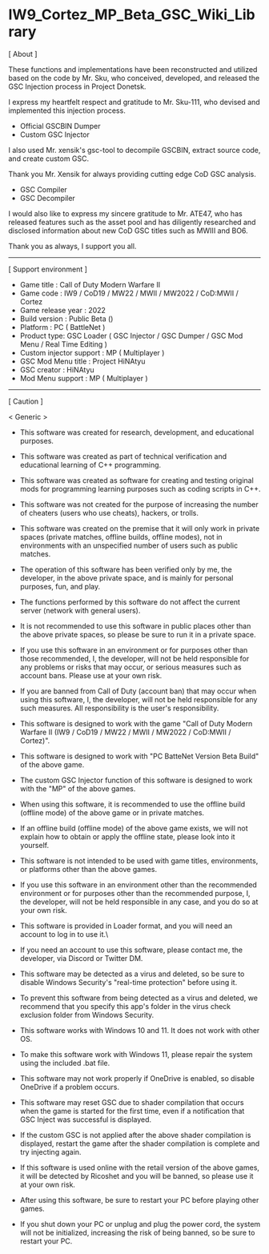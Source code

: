 # IW9_Cortez_MP_Beta_GSC_Wiki_Library

[ About ]


These functions and implementations have been reconstructed and utilized based on the code by Mr. Sku, who conceived, developed, and released the GSC Injection process in Project Donetsk.

I express my heartfelt respect and gratitude to Mr. Sku-111, who devised and implemented this injection process.
- Official GSCBIN Dumper
- Custom GSC Injector


I also used Mr. xensik's gsc-tool to decompile GSCBIN, extract source code, and create custom GSC.

Thank you Mr. Xensik for always providing cutting edge CoD GSC analysis.
- GSC Compiler
- GSC Decompiler


I would also like to express my sincere gratitude to Mr. ATE47, who has released features such as the asset pool and has diligently researched and disclosed information about new CoD GSC titles such as MWIII and BO6.


Thank you as always, I support you all.


----------


[ Support environment ]


- Game title : Call of Duty Modern Warfare II
- Game code : IW9 / CoD19 / MW22 / MWII / MW2022 / CoD:MWII / Cortez
- Game release year : 2022
- Build version : Public Beta ()
- Platform : PC ( BattleNet )
- Product type: GSC Loader ( GSC Injector / GSC Dumper / GSC Mod Menu / Real Time Editing )
- Custom injector support : MP ( Multiplayer )
- GSC Mod Menu title : Project HiNAtyu
- GSC creator : HiNAtyu
- Mod Menu support : MP ( Multiplayer )


----------


[ Caution ]


< Generic >

* This software was created for research, development, and educational purposes.
* This software was created as part of technical verification and educational learning of C++ programming.
* This software was created as software for creating and testing original mods for programming learning purposes such as coding scripts in C++.
* This software was not created for the purpose of increasing the number of cheaters (users who use cheats), hackers, or trolls.
* This software was created on the premise that it will only work in private spaces (private matches, offline builds, offline modes), not in environments with an unspecified number of users such as public matches.
* The operation of this software has been verified only by me, the developer, in the above private space, and is mainly for personal purposes, fun, and play.
* The functions performed by this software do not affect the current server (network with general users).
* It is not recommended to use this software in public places other than the above private spaces, so please be sure to run it in a private space.
* If you use this software in an environment or for purposes other than those recommended, I, the developer, will not be held responsible for any problems or risks that may occur, or serious measures such as account bans. Please use at your own risk.
* If you are banned from Call of Duty (account ban) that may occur when using this software, I, the developer, will not be held responsible for any such measures. All responsibility is the user's responsibility.


* This software is designed to work with the game "Call of Duty Modern Warfare II (IW9 / CoD19 / MW22 / MWII / MW2022 / CoD:MWII / Cortez)".
* This software is designed to work with "PC BatteNet Version Beta Build" of the above game.
* The custom GSC Injector function of this software is designed to work with the "MP" of the above games.
* When using this software, it is recommended to use the offline build (offline mode) of the above game or in private matches.
* If an offline build (offline mode) of the above game exists, we will not explain how to obtain or apply the offline state, please look into it yourself.
* This software is not intended to be used with game titles, environments, or platforms other than the above games.
* If you use this software in an environment other than the recommended environment or for purposes other than the recommended purpose, I, the developer, will not be held responsible in any case, and you do so at your own risk.


* This software is provided in Loader format, and you will need an account to log in to use it.\
* If you need an account to use this software, please contact me, the developer, via Discord or Twitter DM.
* This software may be detected as a virus and deleted, so be sure to disable Windows Security's "real-time protection" before using it.
* To prevent this software from being detected as a virus and deleted, we recommend that you specify this app's folder in the virus check exclusion folder from Windows Security.
* This software works with Windows 10 and 11. It does not work with other OS.
* To make this software work with Windows 11, please repair the system using the included .bat file.
* This software may not work properly if OneDrive is enabled, so disable OneDrive if a problem occurs.
* This software may reset GSC due to shader compilation that occurs when the game is started for the first time, even if a notification that GSC Inject was successful is displayed.
* If the custom GSC is not applied after the above shader compilation is displayed, restart the game after the shader compilation is complete and try injecting again.


* If this software is used online with the retail version of the above games, it will be detected by Ricoshet and you will be banned, so please use it at your own risk.
* After using this software, be sure to restart your PC before playing other games.
* If you shut down your PC or unplug and plug the power cord, the system will not be initialized, increasing the risk of being banned, so be sure to restart your PC.

